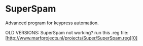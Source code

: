 # SuperSpam
Advanced program for keypress automation.

OLD VERSIONS: SuperSpam not working? run this .reg file: [http://www.marfprojects.nl/projects/Super/SuperSpam.reg][0]

[0]: http://www.marfprojects.nl/projects/Super/SuperSpam.reg        "http://www.marfprojects.nl/projects/Super/SuperSpam.reg"
